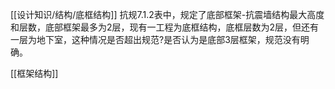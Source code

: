 [[设计知识/结构/底框结构]]
抗规7.1.2表中，规定了底部框架-抗震墙结构最大高度和层数，底部框架最多为2层，现有一工程为底框结构，底框层数为2层，但还有一层为地下室，这种情况是否超出规范?是否认为是底部3层框架，规范没有明确。

[[框架结构]]